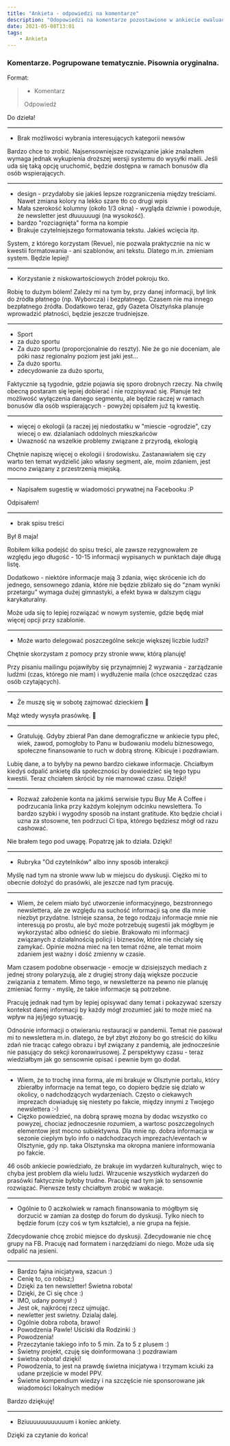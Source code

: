 ```yaml
---
title: "Ankieta - odpowiedzi na komentarze"
description: "Odopowiedzi na komentarze pozostawione w ankiecie ewaluacyjnej prasówki"
date: 2021-05-08T13:01
tags: 
    - Ankieta
---
```



### Komentarze. Pogrupowane tematycznie. Pisownia oryginalna.

Format:
> * Komentarz
> 
> Odpowiedź

Do dzieła!

<hr style="border:1px solid lightgray"> </hr>

* Brak możliwości wybrania interesujących kategorii newsów 

Bardzo chce to zrobić. Najsensowniejsze rozwiązanie jakie znalazłem wymaga jednak wykupienia droższej wersji systemu do wysyłki maili. Jeśli uda się taką opcję uruchomić, będzie dostępna w ramach bonusów dla osób wspierających.

<hr style="border:1px solid lightgray"> </hr>

* design - przydałoby sie jakieś lepsze rozgraniczenia między treściami. Nawet zmiana kolory na lekko szare tło co drugi wpis 
* Mała szerokość kolumny (około 1/3 okna) - wygląda dziwnie i powoduje, że newsletter jest dłuuuuuugi (na wysokość).
* bardzo "rozciagnięta" forma na kompie 
* Brakuje czytelniejszego formatowania tekstu. Jakieś wcięcia itp.

System, z którego korzystam (Revue), nie pozwala praktycznie na nic w kwestii formatowania - ani szablonów, ani tekstu. Dlatego m.in. zmieniam system. Będzie lepiej!

<hr style="border:1px solid lightgray"> </hr>

* Korzystanie z niskowartościowych źródeł pokroju tko.  

Robię to dużym bólem! Zależy mi na tym by, przy danej informacji, był link do źródła płatnego (np. Wyborcza) i bezpłatnego. Czasem nie ma innego bezpłatnego źródła. Dodatkowo teraz, gdy Gazeta Olsztyńska planuje wprowadzić płatności, będzie jeszcze trudniejsze.

<hr style="border:1px solid lightgray"> </hr>

* Sport
* za dużo sportu 
* Za duzo sportu (proporcjonalnie do reszty). Nie że go nie doceniam, ale póki nasz regionalny poziom jest jaki jest... 
* Za dużo sportu.  
* zdecydowanie za dużo sportu, 

Faktycznie są tygodnie, gdzie pojawia się sporo drobnych rzeczy. Na chwilę obecną postaram się lepiej dobierać i nie rozpisywać się. Planuje też możliwość wyłączenia danego segmentu, ale będzie raczej w ramach bonusów dla osób wspierających - powyżej opisałem już tą kwestię.

<hr style="border:1px solid lightgray"> </hr>

* więcej o ekologii (a raczej jej niedostatku w "miescie -ogrodzie", czy wiecej o ew. dzialaniach oddolnych mieszkańców 
* Uwazność na wszelkie problemy związane z przyrodą, ekologią

Chętnie napiszę więcej o ekologii i środowisku. Zastanawiałem się czy warto ten temat wydzielić jako własny segment, ale, moim zdaniem, jest mocno związany z przestrzenią miejską.

<hr style="border:1px solid lightgray"> </hr>

* Napisałem sugestię w wiadomości prywatnej na Facebooku :P

Odpisałem!

<hr style="border:1px solid lightgray"> </hr>

* brak spisu treści 

Był 8 maja!

Robiłem kilka podejść do spisu treści, ale zawsze rezygnowałem ze względu jego długość - 10-15 informacji wypisanych w punktach daje długą listę. 

Dodatkowo - niektóre informacje mają 3 zdania, więc skrócenie ich do jednego, sensownego zdania, które nie będzie zbliżało się do “znam wyniki przetargu” wymaga dużej gimnastyki, a efekt bywa w dalszym ciągu karykaturalny. 

Może uda się to lepiej rozwiązać w nowym systemie, gdzie będę miał więcej opcji przy szablonie.

<hr style="border:1px solid lightgray"> </hr>

* Może warto delegować poszczególne sekcje większej liczbie ludzi? 

Chętnie skorzystam z pomocy przy stronie www, którą planuję! 

Przy pisaniu mailingu pojawiłyby się przynajmniej 2 wyzwania - zarządzanie ludźmi (czas, którego nie mam) i wydłużenie maila (chce oszczędzać czas osób czytających).

<hr style="border:1px solid lightgray"> </hr>

* Że muszę się w sobotę zajmować dzieckiem 🍼

Mąż wtedy wysyła prasówkę. 🤷

<hr style="border:1px solid lightgray"> </hr>

* Gratuluję. Gdyby zbierał Pan dane demograficzne w ankiecie typu płeć, wiek, zawod, pomogłoby to Panu w budowaniu modelu biznesowego, społeczne finansowanie to ruch w dobrą stronę. Kibicuje i pozdrawiam. 

Lubię dane, a to byłyby na pewno bardzo ciekawe informacje. Chciałbym kiedyś odpalić ankietę dla społeczności by dowiedzieć się tego typu kwestii. Teraz chciałem skrócić by nie marnować czasu. Dzięki!

<hr style="border:1px solid lightgray"> </hr>

* Rozważ założenie konta na jakimś serwisie typu Buy Me A Coffee i podrzucania linka przy każdym kolejnym odcinku newslettera. To bardzo szybki i wygodny sposób na instant gratitude. Kto będzie chciał i uzna za stosowne, ten podrzuci Ci tipa, którego będziesz mógł od razu cashować. 

Nie brałem tego pod uwagę. Popatrzę jak to działa. Dzięki!

<hr style="border:1px solid lightgray"> </hr>

* Rubryka "Od czytelników" albo inny sposób interakcji

Myślę nad tym na stronie www lub w miejscu do dyskusji. Ciężko mi to obecnie dołożyć do prasówki, ale jeszcze nad tym pracuję.

<hr style="border:1px solid lightgray"> </hr>
 
* Wiem, że celem miało być utworzenie informacyjnego, bezstronnego newslettera, ale ze względu na suchość informacji są one dla mnie niezbyt przydatne. Istnieje szansa, że tego rodzaju informacje mnie nie interesują po prostu, ale być może potrzebuję sugestii jak mógłbym je wykorzystać albo odnieść do siebie. Brakowało mi informacji związanych z działalnością policji i biznesów, które nie chciały się zamykać. Opinie można mieć na ten temat różne, ale temat moim zdaniem jest ważny i dość zmienny w czasie. 

Mam czasem podobne obserwacje - emocje w dzisiejszych mediach z jednej strony polaryzują, ale z drugiej strony dają większe poczucie związania z tematem. Mimo tego, w newsletterze na pewno nie planuję zmieniać formy - myślę, że takie informacje są potrzebne. 

Pracuję jednak nad tym by lepiej opisywać dany temat i pokazywać szerszy kontekst danej informacji by każdy mógł zrozumieć jaki to może mieć na wpływ na jej/jego sytuację.

Odnośnie informacji o otwieraniu restauracji w pandemii. Temat nie pasował mi to newslettera m.in. dlatego, że był zbyt złożony bo go streścić do kilku zdań nie tracąc całego obrazu i był związany z pandemią, ale jednocześnie nie pasujący do sekcji koronawirusowej. Z perspektywy czasu - teraz wiedziałbym jak go sensownie opisać i pewnie bym go dodał. 

<hr style="border:1px solid lightgray"> </hr>

* Wiem, że to trochę inna forma, ale mi brakuje w Olsztynie portalu, który zbierałby informacje na temat tego, co dopiero będzie się działo w okolicy, o nadchodzących wydarzeniach. Często o ciekawych imprezach dowiaduję się niestety po fakcie, między innymi z Twojego newslettera :-)
* Cięzko powiedzieć, na dobrą sprawę mozna by dodac wszystko co powyzej, chociaz jednoczesnie rozumiem, a wartosc poszczegolnych elementow jest mocno subiektywna. Dla mnie np. dobra informacja w sezonie cieplym bylo info o nadchodzacych imprezach/eventach w Olsztynie, gdy np. taka Olsztynska ma okropna maniere informowania po fakcie.


46 osób ankiecie powiedziało, że brakuje im wydarzeń kulturalnych, więc to chyba jest problem dla wielu ludzi. Wrzucenie wszystkich wydarzeń do prasówki faktycznie byłoby trudne. Pracuję nad tym jak to sensownie rozwiązać. Pierwsze testy chciałbym zrobić w wakacje.

<hr style="border:1px solid lightgray"> </hr>

* Ogólnie to 0 aczkolwiek w ramach finansowania to mógłbym się dorzucić w zamian za dostęp do forum do dyskusji. Tylko niech to będzie forum (czy coś w tym kształcie), a nie grupa na fejsie. 

Zdecydowanie chcę zrobić miejsce do dyskusji. Zdecydowanie nie chcę grupy na FB. Pracuję nad formatem i narzędziami do niego. Może uda się odpalić na jesieni.

<hr style="border:1px solid lightgray"> </hr>

* Bardzo fajna inicjatywa, szacun :) 
* Cenię to, co robisz;) 
* Dzięki za ten newsletter! Świetna robota! 
* Dzięki, że Ci się chce :)
* IMO, udany pomysł  :) 
* Jest ok, najkrócej rzecz ujmując. 
* newletter jest swietny. Dzialaj dalej. 
* Ogólnie dobra robota, brawo! 
* Powodzenia Pawle! Uściski dla Rodzinki :) 
* Powodzenia!  
* Przeczytanie takiego info to 5 min. Za to 5 z plusem :) 
* Świetny projekt, czuję się doinformowana :) pozdrawiam 
* świetna robota! dzięki! 
* Powodzenia, to jest na prawdę świetna inicjatywa i trzymam kciuki za udane przejście w model PPV. 
* Świetne kompendium wiedzy i na szczęście nie sponsorowane jak wiadomości lokalnych mediów  

Bardzo dziękuję!

<hr style="border:1px solid lightgray"> </hr>

* Bziuuuuuuuuuuuum i koniec ankiety.  

Dzięki za czytanie do końca!


